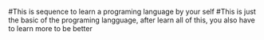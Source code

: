#This is sequence to learn a programing language by your self
#This is just the basic of the programing langguage, after learn all of this, you also have to learn more to be better

